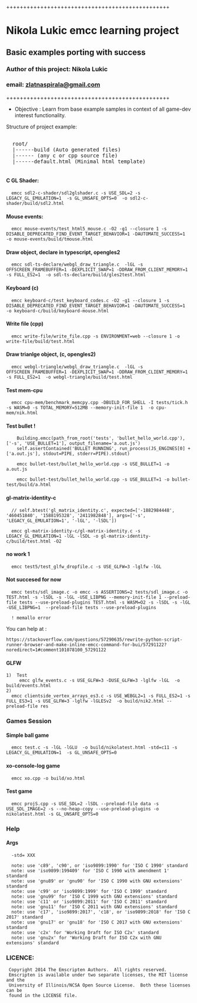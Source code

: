 
++++++++++++++++++++++++++++++++++++++++++++++++
 #    Nikola Lukic emcc learning project     #
 ##   Basic examples porting with success   ##
 ###  Author of this project: Nikola Lukic ###
 ###  email: zlatnaspirala@gmail.com       ###
++++++++++++++++++++++++++++++++++++++++++++++++

 - Objective : Learn from base example samples in context of all game-dev interest functionality.

 Structure of project example:

<pre>

  root/
  |------build (Auto generated files)
  |------<example_name> (any c or cpp source file)
  |------default.html (Minimal html template)

</pre>

#### C GL Shader: ####

```
  emcc sdl2-c-shader/sdl2glshader.c -s USE_SDL=2 -s LEGACY_GL_EMULATION=1  -s GL_UNSAFE_OPTS=0  -o sdl2-c-shader/build/sdl2.html
```

#### Mouse events: ####
```
  emcc mouse-events/test_html5_mouse.c -O2 -g1 --closure 1 -s DISABLE_DEPRECATED_FIND_EVENT_TARGET_BEHAVIOR=1 -DAUTOMATE_SUCCESS=1  -o mouse-events/build/tmouse.html
```

#### Draw object, declare in typescript, opengles2 ####
```
  emcc sdl-ts-declare/webgl_draw_triangle.c  -lGL -s OFFSCREEN_FRAMEBUFFER=1 -DEXPLICIT_SWAP=1 -DDRAW_FROM_CLIENT_MEMORY=1 -s FULL_ES2=1  -o sdl-ts-declare/build/gles2test.html
```

#### Keyboard (c) ####
```
  emcc keyboard-c/test_keyboard_codes.c -O2 -g1 --closure 1 -s DISABLE_DEPRECATED_FIND_EVENT_TARGET_BEHAVIOR=1 -DAUTOMATE_SUCCESS=1  -o keyboard-c/build/keyboard-mouse.html
```

#### Write file (cpp) ####
```
  emcc write-file/write_file.cpp -s ENVIRONMENT=web --closure 1 -o write-file/build/test.html
```

#### Draw trianlge object, (c, opengles2) ####
```
  emcc webgl-triangle/webgl_draw_triangle.c  -lGL -s OFFSCREEN_FRAMEBUFFER=1 -DEXPLICIT_SWAP=1 -DDRAW_FROM_CLIENT_MEMORY=1 -s FULL_ES2=1  -o webgl-triangle/build/test.html
```

#### Test mem-cpu ####
```
  emcc cpu-mem/benchmark_memcpy.cpp -DBUILD_FOR_SHELL -I tests/tick.h -s WASM=0 -s TOTAL_MEMORY=512MB --memory-init-file 1  -o cpu-mem/nik.html
```

#### Test bullet ! ####
```
    Building.emcc(path_from_root('tests', 'bullet_hello_world.cpp'), ['-s', 'USE_BULLET=1'], output_filename='a.out.js')
    self.assertContained('BULLET RUNNING', run_process(JS_ENGINES[0] + ['a.out.js'], stdout=PIPE, stderr=PIPE).stdout)

    emcc bullet-test/bullet_hello_world.cpp -s USE_BULLET=1 -o a.out.js

    emcc bullet-test/bullet_hello_world.cpp -s USE_BULLET=1 -o bullet-test/build/a.html
```

#### gl-matrix-identity-c ####

```
  // self.btest('gl_matrix_identity.c', expected=['-1882984448', '460451840', '1588195328', '2411982848'], args=['-s', 'LEGACY_GL_EMULATION=1', '-lGL', '-lSDL'])

  emcc gl-matrix-identity-c/gl-matrix-identity.c -s LEGACY_GL_EMULATION=1 -lGL -lSDL -o gl-matrix-identity-c/build/test.html -O2
```

#### no work 1 ####
```
  emcc test5/test_glfw_dropfile.c -s USE_GLFW=3 -lglfw -lGL
```

#### Not succesed for now ####

```
  emcc tests/sdl_image.c -o emcc -s ASSERTIONS=2 tests/sdl_image.c -o TEST.html -s -lSDL -s -lGL -USE_LIBPNG --memory-init-file 1 --preload-file tests --use-preload-plugins TEST.html -s WASM=O2 -s -lSDL -s -lGL -USE_LIBPNG=1  --preload-file tests --use-preload-plugins

  ! memallo error

```

   You can help at :

    https://stackoverflow.com/questions/57290635/rewrite-python-script-runner-browser-and-make-inline-emcc-command-for-bui/57291122?noredirect=1#comment101078100_57291122


#### GLFW ####

```
1)  Test
     emcc glfw_events.c -s USE_GLFW=3 -DUSE_GLFW=3 -lglfw -lGL  -o build/events.html
2)
  emcc clientside_vertex_arrays_es3.c -s USE_WEBGL2=1 -s FULL_ES2=1 -s FULL_ES3=1 -s USE_GLFW=3 -lglfw -lGLESv2  -o build/nik2.html --preload-file res

```

### Games Session ###

#### Simple ball game ####

 ```
   emcc test.c -s -lGL -lGLU  -o build/nikolatest.html -std=c11 -s LEGACY_GL_EMULATION=1  -s GL_UNSAFE_OPTS=0
 ```

#### xo-console-log game ####

```
  emcc xo.cpp -o build/xo.html
```

#### Test game ####

```
  emcc projS.cpp -s USE_SDL=2 -lSDL --preload-file data -s USE_SDL_IMAGE=2 -s --no-heap-copy --use-preload-plugins -o nikolatest.html -s GL_UNSAFE_OPTS=0
```


### Help ###

  #### Args ####

```
  -std= XXX

  note: use 'c89', 'c90', or 'iso9899:1990' for 'ISO C 1990' standard
  note: use 'iso9899:199409' for 'ISO C 1990 with amendment 1' standard
  note: use 'gnu89' or 'gnu90' for 'ISO C 1990 with GNU extensions' standard
  note: use 'c99' or 'iso9899:1999' for 'ISO C 1999' standard
  note: use 'gnu99' for 'ISO C 1999 with GNU extensions' standard
  note: use 'c11' or 'iso9899:2011' for 'ISO C 2011' standard
  note: use 'gnu11' for 'ISO C 2011 with GNU extensions' standard
  note: use 'c17', 'iso9899:2017', 'c18', or 'iso9899:2018' for 'ISO C 2017' standard
  note: use 'gnu17' or 'gnu18' for 'ISO C 2017 with GNU extensions' standard
  note: use 'c2x' for 'Working Draft for ISO C2x' standard
  note: use 'gnu2x' for 'Working Draft for ISO C2x with GNU extensions' standard

```

### LICENCE: ###

```
 Copyright 2014 The Emscripten Authors.  All rights reserved.
 Emscripten is available under two separate licenses, the MIT license and the
 University of Illinois/NCSA Open Source License.  Both these licenses can be
 found in the LICENSE file.
```
